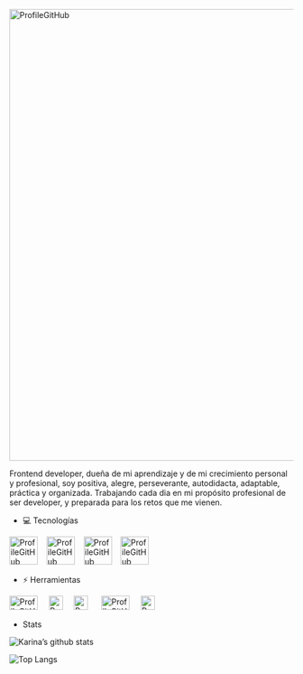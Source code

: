 <p align=”center”>

<img width="800" alt="ProfileGitHub" src="https://user-images.githubusercontent.com/7150868/139152654-9426ed09-414a-408c-ac2a-dca7834fc947.png">

</p>

Frontend developer,  dueña de mi aprendizaje y de mi crecimiento personal y profesional, soy positiva, alegre, perseverante, autodidacta, adaptable, práctica y organizada. Trabajando cada dia en mi propósito profesional de ser developer, y preparada para los retos que me vienen. 

- 💻  Tecnologías<br>
<div style= 'center'>
<img width="50" height="50" alt="ProfileGitHub" src="https://user-images.githubusercontent.com/7150868/139155293-6437617f-8992-4ed1-92b6-64bf84ea5c82.png">&nbsp;&nbsp;&nbsp;&nbsp;<img width="50" height="50" alt="ProfileGitHub" src="https://user-images.githubusercontent.com/7150868/139155295-b76beda7-fa4b-47b6-8e8e-d0e575f6ec9e.png">&nbsp;&nbsp;&nbsp;&nbsp;<img width="50" height="50" alt="ProfileGitHub" src="https://user-images.githubusercontent.com/7150868/139155297-a6f1c1b4-5ddb-4409-bd98-a744ef5fbbdb.png">&nbsp;&nbsp;&nbsp;&nbsp;<img width="50" height="50" alt="ProfileGitHub" src="https://user-images.githubusercontent.com/7150868/139155289-e3972c6a-e88b-43b4-afaa-d0ade2ab52f4.png">
  </div>

- ⚡  Herramientas<br>

<img width="50" height="25" alt="ProfileGitHub" src="https://user-images.githubusercontent.com/7150868/139156594-c645c204-c97d-4935-aff1-a6582af11301.png"> &nbsp;&nbsp;&nbsp;&nbsp;<img width="25" height="25" alt="ProfileGitHub" src="https://user-images.githubusercontent.com/7150868/139156596-7ff15a0c-8d89-4a05-9573-0c4aa2d962a6.png"> &nbsp;&nbsp;&nbsp;&nbsp;<img width="25" height="25" alt="ProfileGitHub" src="https://user-images.githubusercontent.com/7150868/139156597-7aeef48f-9b4e-4b33-b623-fed9bec47e4f.png"> &nbsp;&nbsp;&nbsp;&nbsp;
<img width="50" height="25" alt="ProfileGitHub" src="https://user-images.githubusercontent.com/7150868/139156599-097f21da-2c3e-49a4-a473-040104423c6c.png"> &nbsp;&nbsp;&nbsp;&nbsp;<img width="25" height="25" alt="ProfileGitHub" src="https://user-images.githubusercontent.com/7150868/139156601-455852e5-6e3c-4e83-8026-793f416dbceb.png">

-  Stats

![Karina’s github stats](https://github-readme-stats.vercel.app/api?username=akdavila2&show_icons=true&theme=onedark)

![Top Langs](https://github-readme-stats.vercel.app/api/top-langs/?username=akdavila2&show_icons=true&theme=onedark)








